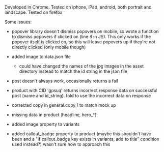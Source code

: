 Developed in Chrome.
Tested on iphone, iPad, android, both portrait and landscape.
Tested on firefox



Some issues:
* popover library doesn't dismiss popovers on mobile, so wrote a function to dismiss popovers if clicked on (line 8 in JS). This only works if the popover itself is clicked on, so this will leave popovers up if they're not directly clicked (only mobile though)




* added image to data.json file
    - could have changed the names of the jpg images in the asset directory instead to match the id string in the json file

* post doesn't always work, occasionally returns a fail


* product with CID 'gpsuq' returns incorrect response data on successful post (name and id_string). told to use the incorrect data on response


* corrected copy in general.copy_1 to match mock up
* missing data in product (headline, hero_*)
* added image property to variants
* added callout_badge property to product (maybe this shouldn't have been and a "if callout_badge key exists in variants, add to title" condition used instead?) wasn't sure how to approach this
